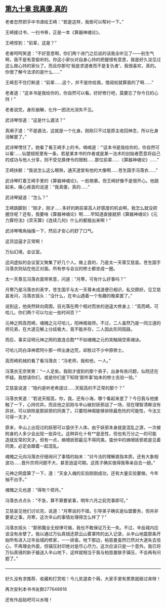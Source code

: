 ## [第九十章 我真傻,真的](https://www.xxbiquge.com/11_11207/5463513.html)


  老者忽然把手中书递给王崎：“若是这样，我倒可以帮衬一下。”

  王崎接过书，一扫书脊，正是一本《算器神魂论》。

  王崎惊到：“前辈，这是？”

  老者呵呵笑道：“不好意思啊，你们两个进门之后说的话我全听见了——别生气啊，我不是有意偷听的。你这小家伙对自身心持的把握很有意思，我是好久没见过这么做心持的家伙了。而且你那句‘我是求道者而不是复仇者’，我很喜欢，真的。你很了解今法求的是什么……”

  王崎忍不住打断道：“前辈……这个，并不是你给我，借阅权就算我的了啊……”

  老者道：“这本书是我给你的，你自然可以看。好好修行吧，莫要忘了你今日的心持！”

  老者说完，身形崩解，化作一团流光消失不见。

  武诗琴惊道：“这是什么遁法？”

  真阐子道：“不是遁法，这就是一个化身。刚刚只不过是原主收回神念，所以化身消解罢了。”

  武诗琴愣住了。她看了看王崎手上的书，喃喃道：“‘这本书是我给你的，你自然可以看’……仙盟规矩里有一条，若是某本书的作者或是某一法术的创始者愿意将自己的成功与他人分享，则不受兑换律令的限制……那位前辈……《算器神魂论》……”

  王崎扶额：“我说怎么这么眼熟，通天道堂有他的大像啊……苍生国手冯落衣……”

  武诗琴盯着王崎手里的《算器神魂论》，一脸艳慕。但王崎好像不是很开心。他跳起来，痛心疾首的说道：“我真傻，真的……”

  武诗琴疑道：“怎么？”

  王崎跳脚到：“刚才，刚才……多好的刷前辈高人好感度的机会啊，我怎么就没把握住呢？还有，我要啥《算器神魂论》啊……早知道直接就把《算器神魂论》《元力算符法》《弈天算》《连续几何》什么的都报出来啊！”

  武诗琴嘴角抽搐一下，然后才安心的舒了口气。

  这货逗逼才正常啊！

  万仙幻境，会议室。

  这间虚拟的会议室又聚集了好几个人。做上首的，乃是太一天尊艾慈昙。苍生国手冯落衣则站在他正对面。所有参与会议的修士都坐成一圈。

  太一天尊见冯落衣面带笑意，问道：“月寒，可有什么好事吗？”

  月寒乃是冯落衣的表字，苍生国手与太一天尊未成道便已相识，私交颇好。见艾慈昙发问，冯落衣摇头：“没什么，在辛山遇着一个有趣的晚辈罢了。”

  说到这，他突然转向周围，目光落在两个相对而坐的逍遥大修身上：“高而崎，可哈儿，你们两个可以匀出一些时间否？”

  元神之网高而崎，魂魄之元可哈儿，阳神阁祖师。不过，二人虽然乃是一同立道的师兄弟，在大道见解上分歧极大，竟不能并存，二人因此形同陌路。

  而后，事实证明元神之网的直连合胞**不如魂魄之元的突触隔空索魂诀。

  可哈儿同白泽神君阿仆那一样出身边荒，却胜过不少中原修士。

  高而崎机械的看了看冯落衣：“冯老师，我和他，一人。”

  冯落衣无奈笑笑：“一人足矣。我刚才提到的那个弟子，出身有些问题，仙院还在怀疑。我想请你们，或是你们座下知晓‘那件事’始末的修士去验一验。”

  艾慈昙说道：“隐约是听老希提过……天赋高的不正常的那个？”

  冯落衣笑道：“若说天赋高，你，我，还有小海，哪个看起来差了？今日我与他接触了一下，心持优异。而且他之前刚与辛山破封妖邪战了一场，现在理智清晰没有异状，可以排除是那妖邪的同类了。只要阳神阁能够排除最危险的可能性，今法又可得一天才。”

  原来，辛山上出现过的妖邪可以蛰伏于人体。由于妖邪本身就是混乱之源，一次被附身的人多少会出现一些异化。这种异化十有**是恶性，但也有万分之一的可能造就反常的天才。但有一点，熵增妖邪最见不得同类。蛰伏中的熵增妖邪若是见着同类，必定会跟着一起混乱。

  魂魄之元向冯落衣仔细询问了事情的始末：“对今法的理解直指本质，还有大象相波功……晋升宗师问题不大，甚至逍遥可期。这孩子确实值得我等亲自去一趟。”

  元神之网盘算了一下，道：“天金入魂的实验刚刚成功，还有大量实验要做。今年抽不出手。”

  魂魄之元也道：“得有个把月。”

  冯落衣点点头：“不急，算不算要紧事，明年六月之前完事即可。”

  艾慈昙见他们讨论完，说道：“月寒说的不错。引导弟子确实是仙盟要务，但并非要紧之事。月寒，这次辛山的事情处理得怎么样了？”

  冯落衣摇头：“那邪魔全无规律可循，我也不敢保证万无一失。不过，辛岳城内应该没有余孽了。我以通过万仙真镜还原云山雾罩阵的出入记录，从辛山地震那条开始所有进入过辛岳城的修家，一一排查。地下那边，柏慈曼虽然已然对大道失去信心，不再理会外面，但镇压封印绝对是尽心尽力，这次应该只是一个意外。我已将万仙真镜的新子器送入辛山地下，这样就相当于我与柏慈曼联手镇压，不会再有问题了。”

  ————————————————————————————————————

  好久没有求推荐、收藏和打赏啦！今儿贫道卖个萌，大家手里有票票就砸过来呀！

  再次安利本书书友群277648916

  还有作品贴吧可以水哦！

